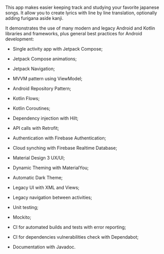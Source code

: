 This app makes easier keeping track and studying your favorite japanese songs. It allow you to create lyrics with line by line translation, optionally adding furigana aside kanji.

It demonstrates the use of many modern and legacy Android and Kotlin libraries and frameworks, plus general best practices for Android development:

- Single activity app with Jetpack Compose;
- Jetpack Compose animations;
- Jetpack Navigation;

- MVVM pattern using ViewModel;
- Android Repository Pattern;
- Kotlin Flows;
- Kotlin Coroutines;

- Dependency injection with Hilt;
- API calls with Retrofit;

- Authentication with Firebase Authentication;
- Cloud synching with Firebase Realtime Database;

- Material Design 3 UX/UI;
- Dynamic Theming with MaterialYou;
- Automatic Dark Theme;

- Legacy UI with XML and Views;
- Legacy navigation between activities;

- Unit testing;
- Mockito;
- CI for automated builds and tests with error reporting;
- CI for dependencies vulnerabilities check with Dependabot;
- Documentation with Javadoc.
